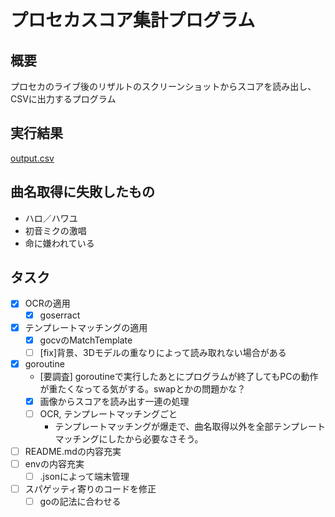 # プロセカスコア集計プログラム
## 概要   
プロセカのライブ後のリザルトのスクリーンショットからスコアを読み出し、CSVに出力するプログラム  

## 実行結果  
[output.csv](output.csv)  

## 曲名取得に失敗したもの
* ハロ／ハワユ  
* 初音ミクの激唱  
* 命に嫌われている  

## タスク
- [x] OCRの適用  
  - [x] goserract  
- [x] テンプレートマッチングの適用  
  - [x] gocvのMatchTemplate  
  - [ ] [fix]背景、3Dモデルの重なりによって読み取れない場合がある  
- [x] goroutine  
  - [要調査] goroutineで実行したあとにプログラムが終了してもPCの動作が重たくなってる気がする。swapとかの問題かな？  
  - [x] 画像からスコアを読み出す一連の処理  
  - [ ] OCR, テンプレートマッチングごと  
    - テンプレートマッチングが爆走で、曲名取得以外を全部テンプレートマッチングにしたから必要なさそう。  

- [ ] README.mdの内容充実  
- [ ] envの内容充実  
  - [ ] .jsonによって端末管理  
- [ ] スパゲッティ寄りのコードを修正  
  - [ ] goの記法に合わせる  
